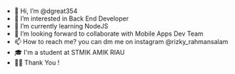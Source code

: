 - 👋 Hi, I’m @dgreat354
- 👀 I’m interested in Back End Developer
- 🌱 I’m currently learning NodeJS
- 💞️ I’m looking forward to collaborate with Mobile Apps Dev Team
- 📫 How to reach me? you can dm me on instagram @rizky_rahmansalam
- 🎓 I'm a student at STMIK AMIK RIAU
- 🙇‍♂️ Thank You !
<!---
dgreat354/dgreat354 is a ✨ special ✨ repository because its `README.md` (this file) appears on your GitHub profile.
You can click the Preview link to take a look at your changes.
--->
